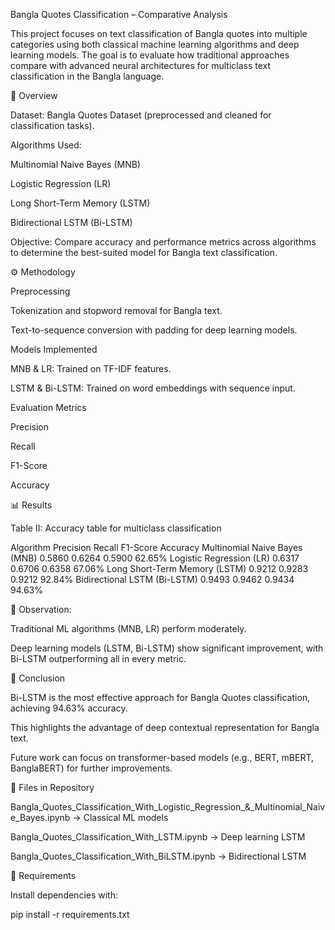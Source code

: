 Bangla Quotes Classification – Comparative Analysis

This project focuses on text classification of Bangla quotes into multiple categories using both classical machine learning algorithms and deep learning models. The goal is to evaluate how traditional approaches compare with advanced neural architectures for multiclass text classification in the Bangla language.

📌 Overview

Dataset: Bangla Quotes Dataset (preprocessed and cleaned for classification tasks).

Algorithms Used:

Multinomial Naive Bayes (MNB)

Logistic Regression (LR)

Long Short-Term Memory (LSTM)

Bidirectional LSTM (Bi-LSTM)

Objective: Compare accuracy and performance metrics across algorithms to determine the best-suited model for Bangla text classification.

⚙️ Methodology

Preprocessing

Tokenization and stopword removal for Bangla text.

Text-to-sequence conversion with padding for deep learning models.

Models Implemented

MNB & LR: Trained on TF-IDF features.

LSTM & Bi-LSTM: Trained on word embeddings with sequence input.

Evaluation Metrics

Precision

Recall

F1-Score

Accuracy

📊 Results

Table II: Accuracy table for multiclass classification

Algorithm	Precision	Recall	F1-Score	Accuracy
Multinomial Naive Bayes (MNB)	0.5860	0.6264	0.5900	62.65%
Logistic Regression (LR)	0.6317	0.6706	0.6358	67.06%
Long Short-Term Memory (LSTM)	0.9212	0.9283	0.9212	92.84%
Bidirectional LSTM (Bi-LSTM)	0.9493	0.9462	0.9434	94.63%

📌 Observation:

Traditional ML algorithms (MNB, LR) perform moderately.

Deep learning models (LSTM, Bi-LSTM) show significant improvement, with Bi-LSTM outperforming all in every metric.

🚀 Conclusion

Bi-LSTM is the most effective approach for Bangla Quotes classification, achieving 94.63% accuracy.

This highlights the advantage of deep contextual representation for Bangla text.

Future work can focus on transformer-based models (e.g., BERT, mBERT, BanglaBERT) for further improvements.

📂 Files in Repository

Bangla_Quotes_Classification_With_Logistic_Regression_&_Multinomial_Naive_Bayes.ipynb → Classical ML models

Bangla_Quotes_Classification_With_LSTM.ipynb → Deep learning LSTM

Bangla_Quotes_Classification_With_BiLSTM.ipynb → Bidirectional LSTM

🔧 Requirements

Install dependencies with:

pip install -r requirements.txt
